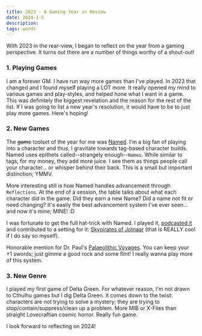 ```yaml
---
title: 2023 - A Gaming Year in Review
date: 2024-1-5
description:
tags: words
---
```


With 2023 in the rear-view, I began to reflect on the year from a gaming perspective. It turns out there are a number of things worthy of a shout-out!

### 1. Playing Games

I am a forever GM. I have run way more games than I've played. In 2023 that changed and I found myself playing a LOT more. It really opened my mind to various games and play-styles, and helped hone what I want in a game. This was definitely the biggest revelation and the reason for the rest of the list. If I was going to list a new year's resolution, it would have to be to just play more games. Here's hoping!

### 2. New Games

The ~~game~~ toolset of the year for me was [Named](https://wightbred.itch.io/named). I'm a big fan of playing into a character and thus, I gravitate towards tag-based character builds. Named uses epithets called--strangely enough--`Names`. While similar to tags, for my money, they add more juice. I see them as things people call your character... or whisper behind their back. This is a small but important distinction; YMMV.

More interesting still is how Named handles advancement through `Reflections`. At the end of a session, the table talks about what each character did in the game. Did they earn a new Name? Did a name not fit or need changing? It's easily the best advancement system I've ever seen... and now it's mine; MINE! :D

I was fortunate to get the full hat-trick with Named. I played it, [podcasted it](https://playworldspodcast.com/#tags?t=skypirates-of-jotnaar) and contributed to a setting for it: [Skypirates of Jotnaar](https://wightbred.itch.io/skypirates-of-jotnaar) (that is REALLY cool if I do say so myself).

Honorable mention for Dr. Paul's [Palaeolithic Voyages](https://www.lulu.com/shop/paul-jennings-and-kitty-hiraeth/palaeolithic-voyages/paperback/product-kpmy8y.html). You can keep your +1 swords; just gimme a good rock and some flint! I really wanna play more of this system.

### 3. New Genre

I played my first game of Delta Green. For whatever reason, I'm not drawn to Cthulhu games but I  dig Delta Green. It comes down to the twist: characters are not trying to solve a mystery; they are trying to stop/contain/suppress/clean up a problem. More MIB or X-Files than straight Lovecraftian cosmic horror. Really fun game.

I look forward to reflecting on 2024!